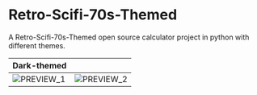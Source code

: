 # Retro-Scifi-70s-Themed
A Retro-Scifi-70s-Themed open source calculator project in python with different themes.

| Dark-themed                            |                            |
| ----------------------------------- | ----------------------------------- |
| ![PREVIEW_1](https://github.com/MardOrange/Retro-Scifi-70s-Themed/assets/144544417/d64224c3-ad0a-4bf0-bca2-040c57baf612) | ![PREVIEW_2](https://github.com/MardOrange/Retro-Scifi-70s-Themed/assets/144544417/64ea773d-075d-497e-bcc6-ced7105f5461) |
